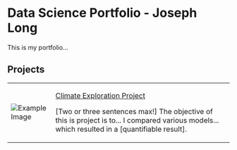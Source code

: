 <h1>Data Science Portfolio - Joseph Long</h1>
<p></p>This is my portfolio...</p>

<h2>Projects</h2>
<table>
  <tr>
    <td>
      <img src="https://via.placeholder.com/100" alt="Example Image">
    </td>
    <td>
      <p><bold><a href="https://github.com/jos-long/Climate-Exploration-Project">Climate Exploration Project</a></bold></p>
      <p>[Two or three sentences max!] The objective of this is project is to... I compared various models... which resulted in a [quantifiable result].</p>
    </td>
  </tr>
</table>  

<!--
Photo by <a href="https://unsplash.com/@alienaperture?utm_content=creditCopyText&utm_medium=referral&utm_source=unsplash">Michael D</a> on <a href="https://unsplash.com/photos/high-rise-buildings-2cDIzRnVq0Q?utm_content=creditCopyText&utm_medium=referral&utm_source=unsplash">Unsplash</a>
-->

</table>
